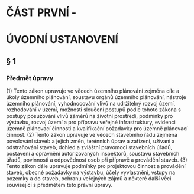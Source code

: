 # ČÁST PRVNÍ -
# ÚVODNÍ USTANOVENÍ

## § 1

### Předmět úpravy

(1) Tento zákon upravuje ve věcech územního plánování zejména cíle a úkoly územního plánování, soustavu orgánů územního plánování, nástroje územního plánování, vyhodnocování vlivů na udržitelný rozvoj území, rozhodování v území, možnosti sloučení postupů podle tohoto zákona s postupy posuzování vlivů záměrů na životní prostředí, podmínky pro výstavbu, rozvoj území a pro přípravu veřejné infrastruktury, evidenci územně plánovací činnosti a kvalifikační požadavky pro územně plánovací činnost.
(2) Tento zákon upravuje ve věcech stavebního řádu zejména povolování staveb a jejich změn, terénních úprav a zařízení, užívaní a odstraňování staveb, dohled a zvláštní pravomoci stavebních úřadů, postavení a oprávnění autorizovaných inspektorů, soustavu stavebních úřadů, povinnosti a odpovědnost osob při přípravě a provádění staveb.
(3) Tento zákon dále upravuje podmínky pro projektovou činnost a provádění staveb, obecné požadavky na výstavbu, účely vyvlastnění, vstupy na pozemky a do staveb, ochranu veřejných zájmů a některé další věci související s předmětem této právní úpravy.
